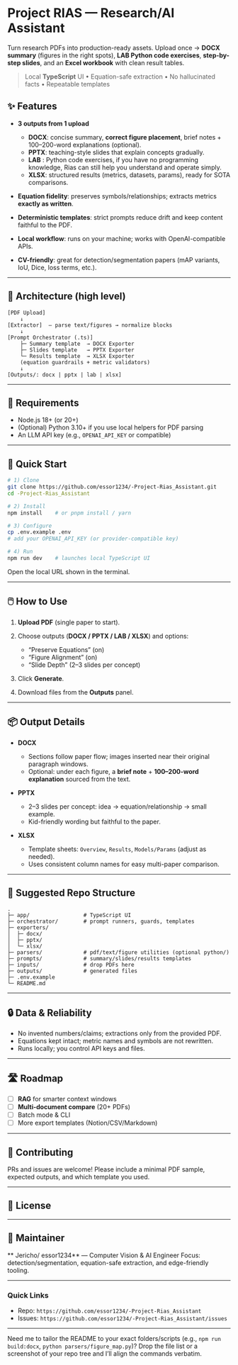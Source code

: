 # Project RIAS — Research/AI Assistant

Turn research PDFs into production-ready assets.
Upload once → **DOCX summary** (figures in the right spots), **LAB Python code exercises**, **step-by-step slides**, and an **Excel workbook** with clean result tables. 

> Local **TypeScript** UI • Equation-safe extraction • No hallucinated facts • Repeatable templates

## ✨ Features

* **3 outputs from 1 upload**

  * **DOCX**: concise summary, **correct figure placement**, brief notes + 100–200-word explanations (optional).
  * **PPTX**: teaching-style slides that explain concepts gradually.
  * **LAB** : Python code exercises, if you have no programming knowledge, Rias can still help you understand and operate simply.  
  * **XLSX**: structured results (metrics, datasets, params), ready for SOTA comparisons.
* **Equation fidelity**: preserves symbols/relationships; extracts metrics **exactly as written**.
* **Deterministic templates**: strict prompts reduce drift and keep content faithful to the PDF.
* **Local workflow**: runs on your machine; works with OpenAI-compatible APIs.
* **CV-friendly**: great for detection/segmentation papers (mAP variants, IoU, Dice, loss terms, etc.).

---

## 🧭 Architecture (high level)

```
[PDF Upload]
    ↓
[Extractor]  — parse text/figures → normalize blocks
    ↓
[Prompt Orchestrator (.ts)]
    ├─ Summary template  → DOCX Exporter
    ├─ Slides template   → PPTX Exporter
    └─ Results template  → XLSX Exporter
    (equation guardrails + metric validators)
    ↓
[Outputs/: docx | pptx | lab | xlsx]
```

---

## 🔧 Requirements

* Node.js 18+ (or 20+)
* (Optional) Python 3.10+ if you use local helpers for PDF parsing
* An LLM API key (e.g., `OPENAI_API_KEY` or compatible)

---

## 🚀 Quick Start

```bash
# 1) Clone
git clone https://github.com/essor1234/-Project-Rias_Assistant.git
cd -Project-Rias_Assistant

# 2) Install
npm install    # or pnpm install / yarn

# 3) Configure
cp .env.example .env
# add your OPENAI_API_KEY (or provider-compatible key)

# 4) Run
npm run dev    # launches local TypeScript UI
```

Open the local URL shown in the terminal.

---

## 🖱️ How to Use

1. **Upload PDF** (single paper to start).
2. Choose outputs (**DOCX / PPTX / LAB / XLSX**) and options:

   * “Preserve Equations” (on)
   * “Figure Alignment” (on)
   * “Slide Depth” (2–3 slides per concept)
3. Click **Generate**.
4. Download files from the **Outputs** panel.

---

## 📦 Output Details

* **DOCX**

  * Sections follow paper flow; images inserted near their original paragraph windows.
  * Optional: under each figure, a **brief note** + **100–200-word explanation** sourced from the text.

* **PPTX**

  * 2–3 slides per concept: idea → equation/relationship → small example.
  * Kid-friendly wording but faithful to the paper.

* **XLSX**

  * Template sheets: `Overview`, `Results`, `Models/Params` (adjust as needed).
  * Uses consistent column names for easy multi-paper comparison.

---

## 📂 Suggested Repo Structure

```
.
├─ app/                 # TypeScript UI
├─ orchestrator/        # prompt runners, guards, templates
├─ exporters/
│  ├─ docx/
│  ├─ pptx/
│  └─ xlsx/
├─ parsers/             # pdf/text/figure utilities (optional python/)
├─ prompts/             # summary/slides/results templates
├─ inputs/              # drop PDFs here
├─ outputs/             # generated files
├─ .env.example
└─ README.md
```

---

## 🔒 Data & Reliability

* No invented numbers/claims; extractions only from the provided PDF.
* Equations kept intact; metric names and symbols are not rewritten.
* Runs locally; you control API keys and files.

---

## 🛣️ Roadmap

* [ ] **RAG** for smarter context windows
* [ ] **Multi-document compare** (20+ PDFs)
* [ ] Batch mode & CLI
* [ ] More export templates (Notion/CSV/Markdown)

---

## 🤝 Contributing

PRs and issues are welcome!
Please include a minimal PDF sample, expected outputs, and which template you used.

---

## 📄 License

---

## 👤 Maintainer

** Jericho/ essor1234** — Computer Vision & AI Engineer
Focus: detection/segmentation, equation-safe extraction, and edge-friendly tooling.

---

### Quick Links

* Repo: `https://github.com/essor1234/-Project-Rias_Assistant`
* Issues: `https://github.com/essor1234/-Project-Rias_Assistant/issues`

---

Need me to tailor the README to your exact folders/scripts (e.g., `npm run build:docx`, `python parsers/figure_map.py`)? Drop the file list or a screenshot of your repo tree and I’ll align the commands verbatim.
